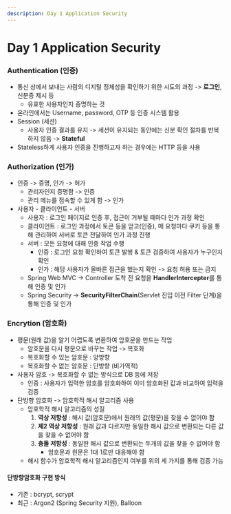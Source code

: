 ```yaml
---
description: Day 1 Application Security
---
```


# Day 1 Application Security

### Authentication (인증)

* 통신 상에서 보내는 사람의 디지털 정체성을 확인하기 위한 시도의 과정 -> **로그인**, 신분증 제시 등
  * 유효한 사용자인지 증명하는 것
* 온라인에서는 Username, password, OTP 등 인증 시스템 활용
* Session (세션)
  * 사용자 인증 결과를 유지 -> 세션이 유지되는 동안에는 신분 확인 절차를 반복하지 않음 -> **Stateful**
* Stateless하게 사용자 인증을 진행하고자 하는 경우에는 HTTP 등을 사용

### Authorization (인가)

* 인증 -> 증명, 인가 -> 허가
  * 관리자인지 증명함 -> 인증
  * 관리 메뉴를 접속할 수 있게 함 -> 인가
* 사용자 - 클라이언트 - 서버
  * 사용자 : 로그인 페이지로 인증 후, 접근이 거부될 때마다 인가 과정 확인
  * 클라이언트 : 로그인 과정에서 토큰 등을 얻고(인증), 매 요청마다 쿠키 등을 통해 관리하여 서버로 토큰 전달하여 인가 과정 진행
  * 서버 : 모든 요청에 대해 인증 작업 수행
    * 인증 : 로그인 요청 확인하여 토큰 발행 & 토큰 검증하여 사용자가 누구인지 확인
    * 인가 : 해당 사용자가 올바른 접근을 했는지 확인 -> 요청 허용 또는 금지
  * Spring Web MVC -> Controller 도착 전 요청을 **HandlerIntercepter**를 통해 인증 및 인가
  * Spring Security -> **SecurityFilterChain**(Servlet 진입 이전 Filter 단계)을 통해 인증 및 인가

### Encrytion (암호화)

* 평문(원래 값)을 알기 어렵도록 변환하여 암호문을 만드는 작업
  * 암호문을 다시 평문으로 바꾸는 작업 -> 복호화
  * 복호화할 수 있는 암호문 : 양방향
  * 복호화할 수 없는 암호문 : 단방향 (비가역적)
* 사용자 암호 -> 복호화할 수 없는 방식으로 DB 등에 저장
  * 인증 : 사용자가 입력한 암호를 암호화하여 이미 암호화된 값과 비교하여 입력을 검증
* 단방향 암호화 -> 암호학적 해시 알고리즘 사용
  * 암호학적 해시 알고리즘의 성질
    1. **역상 저항성** : 해시 값(암호문)에서 원래의 값(평문)을 찾을 수 없어야 함
    2. **제2 역상 저항성** : 원래 값과 다르지만 동일한 해시 값으로 변환되는 다른 값을 찾을 수 없어야 함
    3. **충돌 저항성** : 동일한 해시 값으로 변환되는 두개의 값을 찾을 수 없어야 함
       * 암호문과 원문은 1대 1로만 대응해야 함
  * 해시 함수가 암호학적 해시 알고리즘인지 여부를 위의 세 가지를 통해 검증 가능

#### 단방향암호화 구현 방식

* 기존 : bcrypt, scrypt
* 최근 : Argon2 (Spring Security 지원), Balloon

